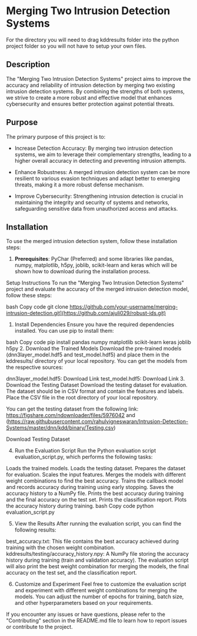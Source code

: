 # Merging Two Intrusion Detection Systems

For the directory you will need to drag kddresults folder  into the python project folder so you will not have to setup your own files.


## Description

The "Merging Two Intrusion Detection Systems" project aims to improve the accuracy and reliability of intrusion detection by merging two existing intrusion detection systems. By combining the strengths of both systems, we strive to create a more robust and effective model that enhances cybersecurity and ensures better protection against potential threats.

## Purpose

The primary purpose of this project is to:

- Increase Detection Accuracy: By merging two intrusion detection systems, we aim to leverage their complementary strengths, leading to a higher overall accuracy in detecting and preventing intrusion attempts.

- Enhance Robustness: A merged intrusion detection system can be more resilient to various evasion techniques and adapt better to emerging threats, making it a more robust defense mechanism.

- Improve Cybersecurity: Strengthening intrusion detection is crucial in maintaining the integrity and security of systems and networks, safeguarding sensitive data from unauthorized access and attacks.

## Installation

To use the merged intrusion detection system, follow these installation steps:

1. **Prerequisites**: PyChar (Preferred) and some libraries like pandas, numpy, matplotlib, h5py, joblib, scikit-learn and keras which will be shown how to download during the
   installation process.

Setup Instructions
To run the "Merging Two Intrusion Detection Systems" project and evaluate the accuracy of the merged intrusion detection model, follow these steps:


bash
Copy code
git clone https://github.com/your-username/merging-intrusion-detection.git](https://github.com/ajuli029/robust-ids.git)
1. Install Dependencies
Ensure you have the required dependencies installed. You can use pip to install them:

bash
Copy code
pip install pandas numpy matplotlib scikit-learn keras joblib h5py
2. Download the Trained Models
Download the pre-trained models (dnn3layer_model.hdf5 and test_model.hdf5) and place them in the kddresults/ directory of your local repository. You can get the models from the respective sources:

dnn3layer_model.hdf5: Download Link
test_model.hdf5: Download Link
3. Download the Testing Dataset
Download the testing dataset for evaluation. The dataset should be in CSV format and contain the features and labels. Place the CSV file in the root directory of your local repository.

You can get the testing dataset from the following link: https://figshare.com/ndownloader/files/5976042 and (https://raw.githubusercontent.com/rahulvigneswaran/Intrusion-Detection-Systems/master/dnn/kdd/binary/Testing.csv)

Download Testing Dataset

4. Run the Evaluation Script
Run the Python evaluation script evaluation_script.py, which performs the following tasks:

Loads the trained models.
Loads the testing dataset.
Prepares the dataset for evaluation.
Scales the input features.
Merges the models with different weight combinations to find the best accuracy.
Trains the callback model and records accuracy during training using early stopping.
Saves the accuracy history to a NumPy file.
Prints the best accuracy during training and the final accuracy on the test set.
Prints the classification report.
Plots the accuracy history during training.
bash
Copy code
python evaluation_script.py

5. View the Results
After running the evaluation script, you can find the following results:

best_accuracy.txt: This file contains the best accuracy achieved during training with the chosen weight combination.
kddresults/testing/accuracy_history.npy: A NumPy file storing the accuracy history during training (train and validation accuracy).
The evaluation script will also print the best weight combination for merging the models, the final accuracy on the test set, and the classification report.

6. Customize and Experiment
Feel free to customize the evaluation script and experiment with different weight combinations for merging the models. You can adjust the number of epochs for training, batch size, and other hyperparameters based on your requirements.

If you encounter any issues or have questions, please refer to the "Contributing" section in the README.md file to learn how to report issues or contribute to the project.

